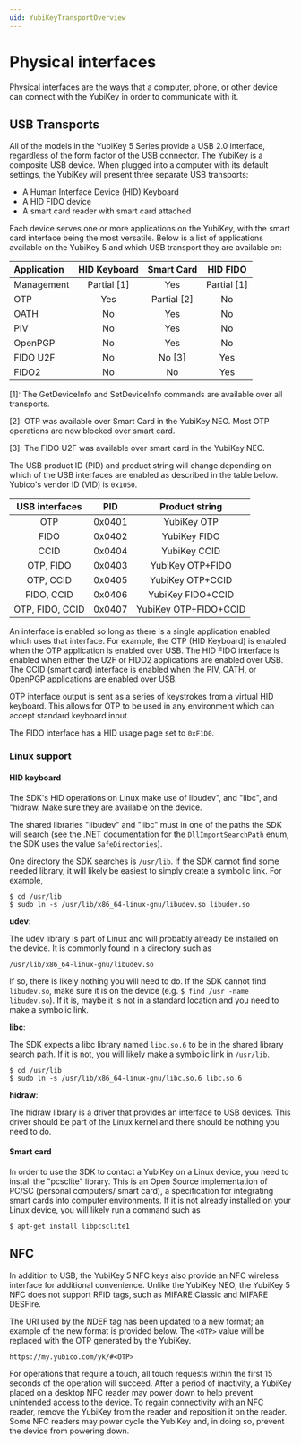 ```yaml
---
uid: YubiKeyTransportOverview
---
```


<!-- Copyright 2021 Yubico AB

Licensed under the Apache License, Version 2.0 (the "License");
you may not use this file except in compliance with the License.
You may obtain a copy of the License at

    http://www.apache.org/licenses/LICENSE-2.0

Unless required by applicable law or agreed to in writing, software
distributed under the License is distributed on an "AS IS" BASIS,
WITHOUT WARRANTIES OR CONDITIONS OF ANY KIND, either express or implied.
See the License for the specific language governing permissions and
limitations under the License. -->

# Physical interfaces

Physical interfaces are the ways that a computer, phone, or other device can connect
with the YubiKey in order to communicate with it.

## USB Transports

All of the models in the YubiKey 5 Series provide a USB 2.0 interface, regardless of
the form factor of the USB connector. The YubiKey is a composite USB device. When plugged
into a computer with its default settings, the YubiKey will present three separate USB
transports:

- A Human Interface Device (HID) Keyboard
- A HID FIDO device
- A smart card reader with smart card attached

Each device serves one or more applications on the YubiKey, with the smart card interface
being the most versatile. Below is a list of applications available on the YubiKey 5 and
which USB transport they are available on:

| Application | HID Keyboard | Smart Card  |  HID FIDO   | 
|:------------|:------------:|:-----------:|:-----------:|
| Management  | Partial [1]  |     Yes     | Partial [1] |
| OTP         |     Yes      | Partial [2] |     No      |
| OATH        |      No      |     Yes     |     No      |
| PIV         |      No      |     Yes     |     No      |
| OpenPGP     |      No      |     Yes     |     No      |
| FIDO U2F    |      No      |   No [3]    |     Yes     |
| FIDO2       |      No      |     No      |     Yes     |

[1]: The GetDeviceInfo and SetDeviceInfo commands are available over all transports.

[2]: OTP was available over Smart Card in the YubiKey NEO. Most OTP operations are now
blocked over smart card.

[3]: The FIDO U2F was available over smart card in the YubiKey NEO.

The USB product ID (PID) and product string will change depending on which of the USB
interfaces are enabled as described in the table below. Yubico's vendor ID (VID)
is `0x1050`.

| USB interfaces  |  PID   |    Product string     |
|:---------------:|:------:|:---------------------:|
|       OTP       | 0x0401 |      YubiKey OTP      |
|      FIDO       | 0x0402 |     YubiKey FIDO      |
|      CCID       | 0x0404 |     YubiKey CCID      |
|    OTP, FIDO    | 0x0403 |   YubiKey OTP+FIDO    |
|    OTP, CCID    | 0x0405 |   YubiKey OTP+CCID    |
|   FIDO, CCID    | 0x0406 |   YubiKey FIDO+CCID   |
| OTP, FIDO, CCID | 0x0407 | YubiKey OTP+FIDO+CCID |

An interface is enabled so long as there is a single application enabled which uses that
interface. For example, the OTP (HID Keyboard) is enabled when the OTP application is enabled
over USB. The HID FIDO interface is enabled when either the U2F or FIDO2 applications are
enabled over USB. The CCID (smart card) interface is enabled when the PIV, OATH, or OpenPGP
applications are enabled over USB.

OTP interface output is sent as a series of keystrokes from a virtual HID keyboard. This allows
for OTP to be used in any environment which can accept standard keyboard input.

The FIDO interface has a HID usage page set to `0xF1D0`.

### Linux support

#### HID keyboard

The SDK's HID operations on Linux make use of libudev", and "libc", and "hidraw. Make sure
they are available on the device.

The shared libraries "libudev" and "libc" must in one of the paths the SDK will search
(see the .NET documentation for the `DllImportSearchPath` enum, the SDK uses the value
`SafeDirectories`).

One directory the SDK searches is `/usr/lib`. If the SDK cannot find some needed library,
it will likely be easiest to simply create a symbolic link. For example,

```
$ cd /usr/lib
$ sudo ln -s /usr/lib/x86_64-linux-gnu/libudev.so libudev.so
```

**udev**:

The udev library is part of Linux and will probably already be installed on the device. It
is commonly found in a directory such as

```
/usr/lib/x86_64-linux-gnu/libudev.so
```

If so, there is likely nothing you will need to do. If the SDK cannot find `libudev.so`,
make sure it is on the device (e.g. `$ find /usr -name libudev.so`). If it is, maybe it is
not in a standard location and you need to make a symbolic link.

**libc**:

The SDK expects a libc library named `libc.so.6` to be in the shared library search path.
If it is not, you will likely make a symbolic link in `/usr/lib`.

```
$ cd /usr/lib
$ sudo ln -s /usr/lib/x86_64-linux-gnu/libc.so.6 libc.so.6
```

**hidraw**:

The hidraw library is a driver that provides an interface to USB devices. This driver
should be part of the Linux kernel and there should be nothing you need to do.

#### Smart card

In order to use the SDK to contact a YubiKey on a Linux device, you need to install the
"pcsclite" library. This is an Open Source implementation of PC/SC (personal computers/
smart card), a specification for integrating smart cards into computer environments. If it
is not already installed on your Linux device, you will likely run a command such as

```
$ apt-get install libpcsclite1
```

## NFC

In addition to USB, the YubiKey 5 NFC keys also provide an NFC wireless interface for
additional convenience. Unlike the YubiKey NEO, the YubiKey 5 NFC does not support RFID
tags, such as MIFARE Classic and MIFARE DESFire.

The URI used by the NDEF tag has been updated to a new format; an example of the new format
is provided below. The `<OTP>` value will be replaced with the OTP generated by the YubiKey.

```txt
https://my.yubico.com/yk/#<OTP>
```

For operations that require a touch, all touch requests within the first 15 seconds of the
operation will succeed. After a period of inactivity, a YubiKey placed on a desktop NFC reader
may power down to help prevent unintended access to the device. To regain connectivity with
an NFC reader, remove the YubiKey from the reader and reposition it on the reader. Some NFC
readers may power cycle the YubiKey and, in doing so, prevent the device from powering down.
